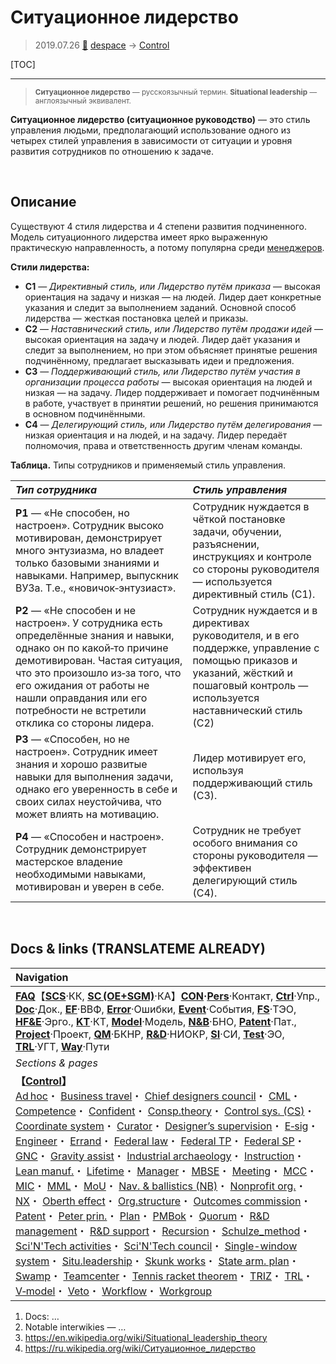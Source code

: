 # Ситуационное лидерство
> 2019.07.26 [🚀](../index/index.md) [despace](index.md) → [Control](control.md)

[TOC]

---

> <small>**Ситуационное лидерство** — русскоязычный термин. **Situational leadership** — англоязычный эквивалент.</small>

**Ситуационное лидерство (ситуационное руководство)** — это стиль управления людьми, предполагающий использование одного из четырех стилей управления в зависимости от ситуации и уровня развития сотрудников по отношению к задаче.


<p style="page-break-after:always"> </p>


## Описание
Существуют 4 стиля лидерства и 4 степени развития подчиненного. Модель ситуационного лидерства имеет ярко выраженную практическую направленность, а потому популярна среди [менеджеров](manager.md).

**Стили лидерства:**

   - **С1** — *Директивный стиль, или Лидерство путём приказа* — высокая ориентация на задачу и низкая — на людей. Лидер дает конкретные указания и следит за выполнением заданий. Основной способ лидерства — жесткая постановка целей и приказы.
   - **С2** — *Наставнический стиль, или Лидерство путём продажи идей* — высокая ориентация на задачу и людей. Лидер даёт указания и следит за выполнением, но при этом объясняет принятые решения подчинённому, предлагает высказывать идеи и предложения.
   - **С3** — *Поддерживающий стиль, или Лидерство путём участия в организации процесса работы* — высокая ориентация на людей и низкая — на задачу. Лидер поддерживает и помогает подчинённым в работе, участвует в принятии решений, но решения принимаются в основном подчинёнными.
   - **С4** — *Делегирующий стиль, или Лидерство путём делегирования* — низкая ориентация и на людей, и на задачу. Лидер передаёт полномочия, права и ответственность другим членам команды.

**Таблица.** Типы сотрудников и применяемый стиль управления.

|*Тип сотрудника*|*Стиль управления*|
|:--|:--|
|**Р1** — «Не способен, но настроен». Сотрудник высоко мотивирован, демонстрирует много энтузиазма, но владеет только базовыми знаниями и навыками. Например, выпускник ВУЗа. Т.е., «новичок‑энтузиаст».|Сотрудник нуждается в чёткой постановке задачи, обучении, разъяснении, инструкциях и контроле со стороны руководителя — используется директивный стиль (С1).|
|**Р2** — «Не способен и не настроен». У сотрудника есть определённые знания и навыки, однако он по какой‑то причине демотивирован. Частая ситуация, что это произошло из‑за того, что его ожидания от работы не нашли оправдания или его потребности не встретили отклика со стороны лидера.|Сотрудник нуждается и в директивах руководителя, и в его поддержке, управление с помощью приказов и указаний, жёсткий и пошаговый контроль — используется наставнический стиль (С2)|
|**Р3** — «Способен, но не настроен». Сотрудник  имеет знания и хорошо развитые навыки для выполнения задачи, однако его уверенность в себе и своих силах неустойчива, что может влиять на мотивацию.|Лидер мотивирует его, используя поддерживающий стиль (С3).|
|**Р4** — «Способен и настроен». Сотрудник демонстрирует мастерское владение необходимыми навыками, мотивирован и уверен в себе.|Сотрудник  не требует особого внимания со стороны руководителя — эффективен делегирующий стиль (С4).|



<p style="page-break-after:always"> </p>

## Docs & links (TRANSLATEME ALREADY)
|Navigation|
|:--|
|**[FAQ](faq.md)**【**[SCS](scs.md)**·КК, **[SC (OE+SGM)](sc.md)**·КА】**[CON](contact.md)·[Pers](person.md)**·Контакт, **[Ctrl](control.md)**·Упр., **[Doc](doc.md)**·Док., **[EF](ef.md)**·ВВФ, **[Error](error.md)**·Ошибки, **[Event](event.md)**·События, **[FS](fs.md)**·ТЭО, **[HF&E](hfe.md)**·Эрго., **[KT](kt.md)**·КТ, **[Model](model.md)**·Модель, **[N&B](nnb.md)**·БНО, **[Patent](патент.md)**·Пат., **[Project](project.md)**·Проект, **[QM](qm.md)**·БКНР, **[R&D](rnd.md)**·НИОКР, **[SI](si.md)**·СИ, **[Test](test.md)**·ЭО, **[TRL](trl.md)**·УГТ, **[Way](way.md)**·Пути|
|*Sections & pages*|
|**【[Control](Control.md)】**<br> [Ad hoc](ad_hoc.md)・ [Business travel](business_travel.md)・ [Chief designers council](cocd.md)・ [CML](cml.md)・ [Competence](competence.md)・ [Confident](confident.md)・ [Consp.theory](consp_theory.md)・ [Control sys. (CS)](cs.md)・ [Coordinate system](coord_sys.md)・ [Curator](curator.md)・ [Designer’s supervision](des_spv.md)・ [E‑sig](esig.md)・ [Engineer](se.md)・ [Errand](errand.md)・ [Federal law](fed_law.md)・ [Federal TP](fed_tp.md)・ [Federal SP](fed_sp.md)・ [GNC](gnc.md)・ [Gravity assist](gravass.md)・ [Industrial archaeology](ind_arch.md)・ [Instruction](instruction.md)・ [Lean manuf.](lean_man.md)・ [Lifetime](lifetime.md)・ [Manager](manager.md)・ [MBSE](mbse.md)・ [Meeting](meeting.md)・ [MCC](scs.md)・ [MIC](mic.md)・ [MML](mml.md)・ [MoU](mou.md)・ [Nav. & ballistics (NB)](nnb.md)・ [Nonprofit org.](nonprof_org.md)・ [NX](nx.md)・ [Oberth effect](oberth_eff.md)・ [Org.structure](orgstruct.md)・ [Outcomes commission](outccom.md)・ [Patent](patent_res.md)・ [Peter prin.](peter_principle.md)・ [Plan](plan.md)・ [PMBok](pmbok.md)・ [Quorum](quorum.md)・ [R&D management](mgmt.md)・ [R&D support](rnd_support.md)・ [Recursion](recurs.md)・ [Schulze_method](schulze_method.md)・ [Sci'N'Tech activities](st_act.md)・ [Sci'N'Tech council](satc.md)・ [Single-window system](sw_sys.md)・ [Situ.leadership](situ_leadership.md)・ [Skunk works](skunk_works.md)・ [State arm. plan](plan_sa.md)・ [Swamp](swamp.md)・ [Teamcenter](teamcenter.md)・ [Tennis racket theorem](tr_theorem.md)・ [TRIZ](triz.md)・ [TRL](trl.md)・ [V‑model](v_model.md)・ [Veto](veto.md)・ [Workflow](workflow.md)・ [Workgroup](wg.md)|

   1. Docs: …
   1. Notable interwikies — …
   1. <https://en.wikipedia.org/wiki/Situational_leadership_theory>
   1. <https://ru.wikipedia.org/wiki/Ситуационное_лидерство>
